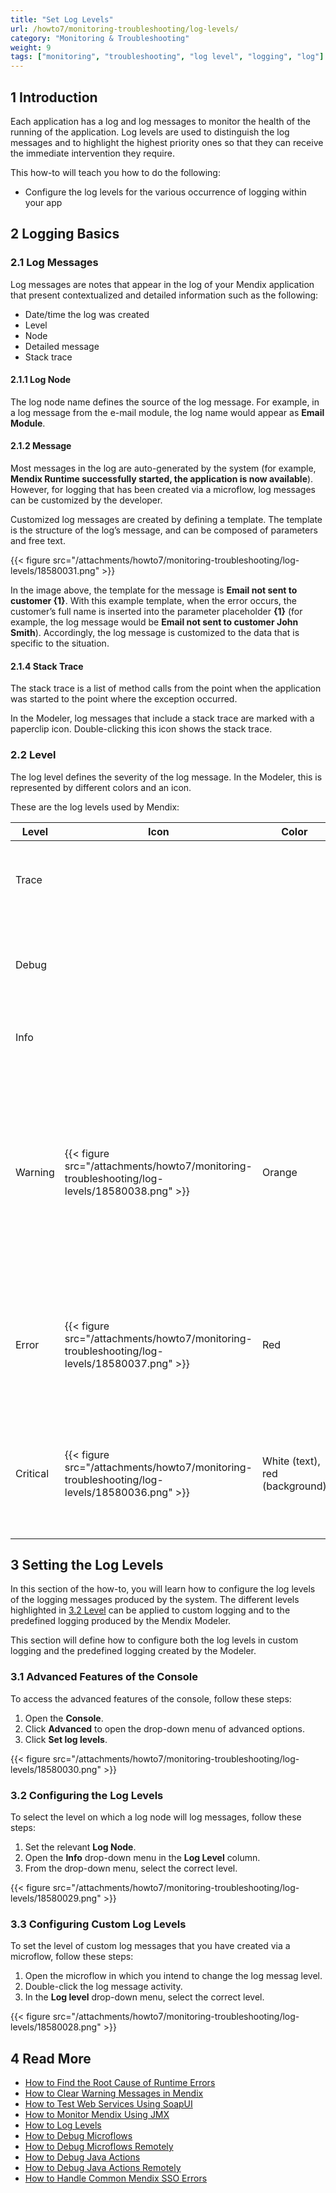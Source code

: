 ```yaml
---
title: "Set Log Levels"
url: /howto7/monitoring-troubleshooting/log-levels/
category: "Monitoring & Troubleshooting"
weight: 9
tags: ["monitoring", "troubleshooting", "log level", "logging", "log"]
---
```


## 1 Introduction

Each application has a log and log messages to monitor the health of the running of the application. Log levels are used to distinguish the log messages and to highlight the highest priority ones so that they can receive the immediate intervention they require.

This how-to will teach you how to do the following:

* Configure the log levels for the various occurrence of logging within your app

## 2 Logging Basics

### 2.1 Log Messages

Log messages are notes that appear in the log of your Mendix application that present contextualized and detailed information such as the following:

* Date/time the log was created
* Level
* Node
* Detailed message
* Stack trace

#### 2.1.1 Log Node

The log node name defines the source of the log message. For example, in a log message from the e-mail module, the log name would appear as **Email Module**.

#### 2.1.2 Message

Most messages in the log are auto-generated by the system (for example, **Mendix Runtime successfully started, the application is now available**). However, for logging that has been created via a microflow, log messages can be customized by the developer.

Customized log messages are created by defining a template. The template is the structure of the log’s message, and can be composed of parameters and free text.

 {{< figure src="/attachments/howto7/monitoring-troubleshooting/log-levels/18580031.png" >}}

In the image above, the template for the message is **Email not sent to customer {1}**. With this example template, when the error occurs, the customer’s full name is inserted into the parameter placeholder **{1}** (for example, the log message would be **Email not sent to customer John Smith**). Accordingly, the log message is customized to the data that is specific to the situation.

#### 2.1.4 Stack Trace

The stack trace is a list of method calls from the point when the application was started to the point where the exception occurred. 

In the Modeler, log messages that include a stack trace are marked with a paperclip icon. Double-clicking this icon shows the stack trace.

### 2.2 Level<a name="Level"></a>

The log level defines the severity of the log message. In the Modeler, this is represented by different colors and an icon. 

These are the log levels used by Mendix: 

| Level | Icon | Color | Description
| --- | --- | --- | --- |
| Trace | | | More detailed information. These are only written to logs. |
| Debug | | | Detailed information, typically of interest only when diagnosing problems. |
| Info  | | | Confirmation that things are working as expected. |
| Warning | {{< figure src="/attachments/howto7/monitoring-troubleshooting/log-levels/18580038.png" >}} | Orange | Indicates that something unexpected happened or that there is some problem in the near future (for example, "disk space low"). The application is still working as expected. |
| Error | {{< figure src="/attachments/howto7/monitoring-troubleshooting/log-levels/18580037.png" >}} | Red | Due to a more serious problem, the application has not been able to perform some function. |
| Critical | {{< figure src="/attachments/howto7/monitoring-troubleshooting/log-levels/18580036.png" >}} | White (text), red (background) | A serious error has occurred, indicating that the application itself may be unable to continue running. |

## 3 Setting the Log Levels

In this section of the how-to, you will learn how to configure the log levels of the logging messages produced by the system. The different levels highlighted in [3.2 Level](#Level) can be applied to custom logging and to the predefined logging produced by the Mendix Modeler. 

This section will define how to configure both the log levels in custom logging and the predefined logging created by the Modeler.

### 3.1 Advanced Features of the Console

To access the advanced features of the console, follow these steps:

1. Open the **Console**.
2. Click **Advanced** to open the drop-down menu of advanced options.
3. Click **Set log levels**.

{{< figure src="/attachments/howto7/monitoring-troubleshooting/log-levels/18580030.png" >}}

### 3.2 Configuring the Log Levels

To select the level on which a log node will log messages, follow these steps:

1. Set the relevant **Log Node**.
2. Open the **Info** drop-down menu in the **Log Level** column.
3. From the drop-down menu, select the correct level.

{{< figure src="/attachments/howto7/monitoring-troubleshooting/log-levels/18580029.png" >}}

### 3.3 Configuring Custom Log Levels

To set the level of custom log messages that you have created via a microflow, follow these steps:

1. Open the microflow in which you intend to change the log messag level.
2. Double-click the log message activity.
3. In the **Log level** drop-down menu, select the correct level.

{{< figure src="/attachments/howto7/monitoring-troubleshooting/log-levels/18580028.png" >}}

## 4 Read More

* [How to Find the Root Cause of Runtime Errors](/howto7/monitoring-troubleshooting/finding-the-root-cause-of-runtime-errors/)
* [How to Clear Warning Messages in Mendix](/howto7/monitoring-troubleshooting/clear-warning-messages/)
* [How to Test Web Services Using SoapUI](/howto7/testing/testing-web-services-using-soapui/)
* [How to Monitor Mendix Using JMX](/howto7/monitoring-troubleshooting/monitoring-mendix-using-jmx/)
* [How to Log Levels](/howto7/monitoring-troubleshooting/log-levels/)
* [How to Debug Microflows](/howto7/monitoring-troubleshooting/debug-microflows/)
* [How to Debug Microflows Remotely](/howto7/monitoring-troubleshooting/debug-microflows-remotely/)
* [How to Debug Java Actions](/howto7/monitoring-troubleshooting/debug-java-actions/)
* [How to Debug Java Actions Remotely](/howto7/monitoring-troubleshooting/debug-java-actions-remotely/)
* [How to Handle Common Mendix SSO Errors](/howto7/monitoring-troubleshooting/handle-common-mendix-sso-errors/)
